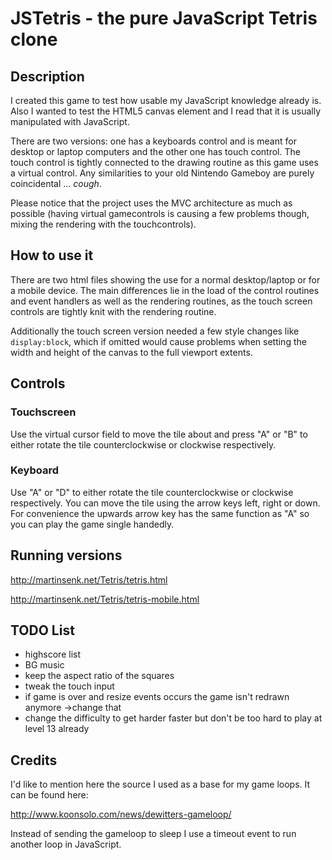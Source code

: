 # JSTetris - the pure JavaScript Tetris clone

## Description
I created this game to test how usable my JavaScript knowledge already is. Also I wanted to test the HTML5 canvas element and I read that it is usually manipulated with JavaScript.

There are two versions: one has a keyboards control and is meant for desktop or laptop computers and the other one has touch control. The touch control is tightly connected to the drawing routine as this game uses a virtual control. Any similarities to your old Nintendo Gameboy are purely coincidental ... *cough*.

Please notice that the project uses the MVC architecture as much as possible (having virtual gamecontrols is causing a few problems though, mixing the rendering with the touchcontrols).

## How to use it
There are two html files showing the use for a normal desktop/laptop or for a mobile device. The main differences lie in the load of the control routines and event handlers as well as the rendering routines, as the touch screen controls are tightly knit with the rendering routine. 

Additionally the touch screen version needed a few style changes like `display:block`, which if omitted would cause problems when setting the width and height of the canvas to the full viewport extents.

## Controls
### Touchscreen
Use the virtual cursor field to move the tile about and press "A" or "B" to either rotate the tile counterclockwise or clockwise respectively.

### Keyboard
Use "A" or "D" to either rotate the tile counterclockwise or clockwise respectively. You can move the tile using the arrow keys left, right or down. For convenience the upwards arrow key has the same function as "A" so you can play the game single handedly.

## Running versions
http://martinsenk.net/Tetris/tetris.html

http://martinsenk.net/Tetris/tetris-mobile.html

## TODO List
- highscore list
- BG music
- keep the aspect ratio of the squares
- tweak the touch input
- if game is over and resize events occurs the game isn't redrawn anymore ->change that
- change the difficulty to get harder faster but don't be too hard to play at level 13 already

## Credits
I'd like to mention here the source I used as a base for my game loops. It can be found here:

http://www.koonsolo.com/news/dewitters-gameloop/

Instead of sending the gameloop to sleep I use a timeout event to run another loop in JavaScript.
